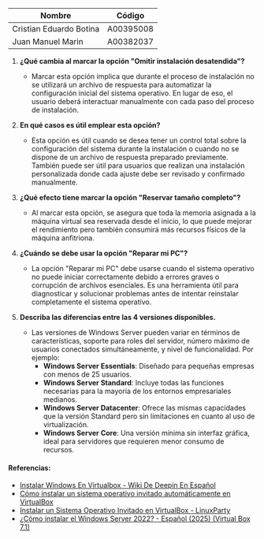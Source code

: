 
| Nombre                  | Código    |
| ----------------------- | --------- |
| Cristian Eduardo Botina | A00395008 |
| Juan Manuel Marin       | A00382037 |

1. **¿Qué cambia al marcar la opción "Omitir instalación desatendida"?**
   - Marcar esta opción implica que durante el proceso de instalación no se utilizará un archivo de respuesta para automatizar la configuración inicial del sistema operativo. En lugar de eso, el usuario deberá interactuar manualmente con cada paso del proceso de instalación.

2. **En qué casos es útil emplear esta opción?**
   - Esta opción es útil cuando se desea tener un control total sobre la configuración del sistema durante la instalación o cuando no se dispone de un archivo de respuesta preparado previamente. También puede ser útil para usuarios que realizan una instalación personalizada donde cada ajuste debe ser revisado y confirmado manualmente.

3. **¿Qué efecto tiene marcar la opción "Reservar tamaño completo"?**
   - Al marcar esta opción, se asegura que toda la memoria asignada a la máquina virtual sea reservada desde el inicio, lo que puede mejorar el rendimiento pero también consumirá más recursos físicos de la máquina anfitriona.

4. **¿Cuándo se debe usar la opción "Reparar mi PC"?**
   - La opción "Reparar mi PC" debe usarse cuando el sistema operativo no puede iniciar correctamente debido a errores graves o corrupción de archivos esenciales. Es una herramienta útil para diagnosticar y solucionar problemas antes de intentar reinstalar completamente el sistema operativo.

5. **Describa las diferencias entre las 4 versiones disponibles.**
   - Las versiones de Windows Server pueden variar en términos de características, soporte para roles del servidor, número máximo de usuarios conectados simultáneamente, y nivel de funcionalidad. Por ejemplo:
     - **Windows Server Essentials**: Diseñado para pequeñas empresas con menos de 25 usuarios.
     - **Windows Server Standard**: Incluye todas las funciones necesarias para la mayoría de los entornos empresariales medianos.
     - **Windows Server Datacenter**: Ofrece las mismas capacidades que la versión Standard pero sin limitaciones en cuanto al uso de virtualización.
     - **Windows Server Core**: Una versión mínima sin interfaz gráfica, ideal para servidores que requieren menor consumo de recursos.
	
#### Referencias:

- [Instalar Windows En Virtualbox - Wiki De Deepin En Español](https://xn--deepinenespaol-1nb.org/wiki/instalar-windows-en-virtualbox/)
- [Cómo instalar un sistema operativo invitado automáticamente en VirtualBox](https://es.linux-console.net/?p=6810)
- [Instalar un Sistema Operativo Invitado en VirtualBox - LinuxParty](https://www.linuxparty.es/109-virtualizacion/11554-instalar-un-sistema-operativo-invitado-en-virtualbox.html)
- [¿Cómo instalar el Windows Server 2022? - Español (2025) (Virtual Box 7.1)](https://www.facebook.com/sp12neocc95/videos/c%C3%B3mo-instalar-el-windows-server-2022-espa%C3%B1ol-2025-virtual-box-71/1689436541614092/?_rdr)